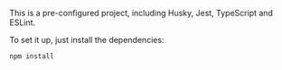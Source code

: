 This is a pre-configured project, including Husky, Jest, TypeScript and ESLint.

To set it up, just install the dependencies:

```bash
npm install
```
